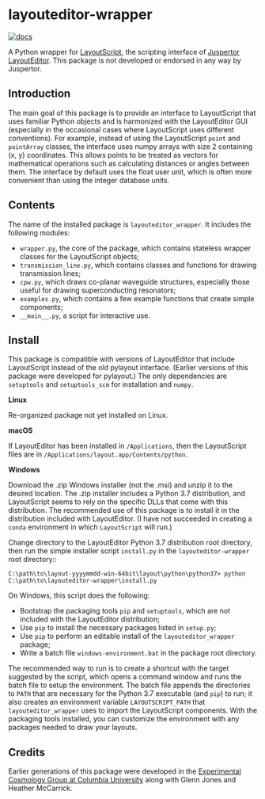 layouteditor-wrapper
====================

[![docs](https://readthedocs.org/projects/layouteditor-wrapper/badge/?version=latest)](https://layouteditor-wrapper.readthedocs.io/en/latest/)

A Python wrapper for [LayoutScript](https://layouteditor.org/layoutscript), the scripting interface of [Juspertor LayoutEditor](https://layouteditor.com).
This package is not developed or endorsed in any way by Juspertor.

Introduction
------------

The main goal of this package is to provide an interface to LayoutScript that uses familiar Python objects and is harmonized with the LayoutEditor GUI (especially in the occasional cases where LayoutScript uses different conventions). For example, instead of using the LayoutScript ``point`` and ``pointArray`` classes, the interface uses numpy arrays with size 2 containing (x, y) coordinates. This allows points to be treated as vectors for mathematical operations such as calculating distances or angles between them. The interface by default uses the float user unit, which is often more convenient than using the integer database units.

Contents
--------

The name of the installed package is ``layouteditor_wrapper``. It includes the following modules:

- ``wrapper.py``, the core of the package, which contains stateless wrapper classes for the LayoutScript objects;
- ``transmission_line.py``, which contains classes and functions for drawing transmission lines; 
- ``cpw.py``, which draws co-planar waveguide structures, especially those useful for drawing superconducting resonators; 
- ``examples.py``, which contains a few example functions that create simple components;
- ``__main__.py``, a script for interactive use.

Install
-------

This package is compatible with versions of LayoutEditor that include LayoutScript instead of the old pylayout interface. (Earlier versions of this package were developed for pylayout.) The only dependencies are ``setuptools`` and ``setuptools_scm`` for installation and ``numpy``.

**Linux**

Re-organized package not yet installed on Linux.

**macOS**

If LayoutEditor has been installed in ``/Applications``, then the LayoutScript files are in ``/Applications/layout.app/Contents/python``.

**Windows**

Download the .zip Windows installer (not the .msi) and unzip it to the desired location. The .zip installer includes a Python 3.7 distribution, and LayoutScript seems to rely on the specific DLLs that come with this distribution. The recommended use of this package is to install it in the distribution included with LayoutEditor. (I have not succeeded in creating a ``conda`` environment in which ``LayoutScript`` will run.)

Change directory to the LayoutEditor Python 3.7 distribution root directory, then run the simple installer script ``install.py`` in the ``layouteditor-wrapper`` root directory::

    C:\path\to\layout-yyyymmdd-win-64bit\layout\python\python37> python C:\path\to\layouteditor-wrapper\install.py

On Windows, this script does the following:

- Bootstrap the packaging tools ``pip`` and ``setuptools``, which are not included with the LayoutEditor distribution;
- Use ``pip`` to install the necessary packages listed in ``setup.py``;
- Use ``pip`` to perform an editable install of the ``layouteditor_wrapper`` package;
- Write a batch file ``windows-environment.bat`` in the package root directory.

The recommended way to run is to create a shortcut with the target suggested by the script, which opens a command window and runs the batch file to setup the environment. The batch file appends the directories to ``PATH`` that are necessary for the Python 3.7 executable (and ``pip``) to run; it also creates an environment variable ``LAYOUTSCRIPT_PATH`` that ``layouteditor_wrapper`` uses to import the LayoutScript components. With the packaging tools installed, you can customize the environment with any packages needed to draw your layouts.

Credits
-------

Earlier generations of this package were developed in the [Experimental Cosmology Group at Columbia University](https://github.com/ColumbiaCMB) along with Glenn Jones and Heather McCarrick.
